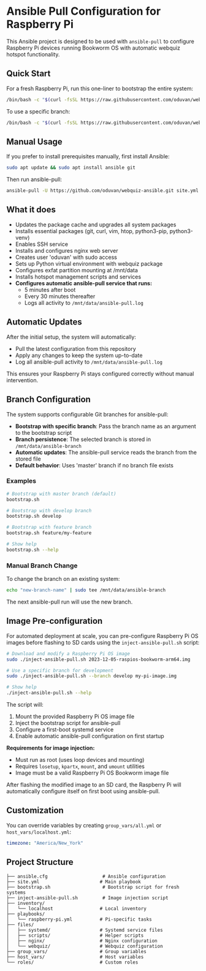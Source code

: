 # Ansible Pull Configuration for Raspberry Pi

This Ansible project is designed to be used with `ansible-pull` to configure Raspberry Pi devices running Bookworm OS with automatic webquiz hotspot functionality.

## Quick Start

For a fresh Raspberry Pi, run this one-liner to bootstrap the entire system:

```bash
/bin/bash -c "$(curl -fsSL https://raw.githubusercontent.com/oduvan/webquiz-ansible/master/bootstrap.sh)"
```

To use a specific branch:

```bash
/bin/bash -c "$(curl -fsSL https://raw.githubusercontent.com/oduvan/webquiz-ansible/master/bootstrap.sh)" -- develop
```

## Manual Usage

If you prefer to install prerequisites manually, first install Ansible:

```bash
sudo apt update && sudo apt install ansible git
```

Then run ansible-pull:

```bash
ansible-pull -U https://github.com/oduvan/webquiz-ansible.git site.yml
```

## What it does

- Updates the package cache and upgrades all system packages
- Installs essential packages (git, curl, vim, htop, python3-pip, python3-venv)
- Enables SSH service
- Installs and configures nginx web server
- Creates user 'oduvan' with sudo access
- Sets up Python virtual environment with webquiz package
- Configures exfat partition mounting at /mnt/data
- Installs hotspot management scripts and services
- **Configures automatic ansible-pull service that runs:**
  - 5 minutes after boot
  - Every 30 minutes thereafter
  - Logs all activity to `/mnt/data/ansible-pull.log`

## Automatic Updates

After the initial setup, the system will automatically:
- Pull the latest configuration from this repository
- Apply any changes to keep the system up-to-date
- Log all ansible-pull activity to `/mnt/data/ansible-pull.log`

This ensures your Raspberry Pi stays configured correctly without manual intervention.

## Branch Configuration

The system supports configurable Git branches for ansible-pull:

- **Bootstrap with specific branch**: Pass the branch name as an argument to the bootstrap script
- **Branch persistence**: The selected branch is stored in `/mnt/data/ansible-branch`
- **Automatic updates**: The ansible-pull service reads the branch from the stored file
- **Default behavior**: Uses 'master' branch if no branch file exists

### Examples

```bash
# Bootstrap with master branch (default)
bootstrap.sh

# Bootstrap with develop branch
bootstrap.sh develop

# Bootstrap with feature branch
bootstrap.sh feature/my-feature

# Show help
bootstrap.sh --help
```

### Manual Branch Change

To change the branch on an existing system:

```bash
echo "new-branch-name" | sudo tee /mnt/data/ansible-branch
```

The next ansible-pull run will use the new branch.

## Image Pre-configuration

For automated deployment at scale, you can pre-configure Raspberry Pi OS images before flashing to SD cards using the `inject-ansible-pull.sh` script:

```bash
# Download and modify a Raspberry Pi OS image
sudo ./inject-ansible-pull.sh 2023-12-05-raspios-bookworm-arm64.img

# Use a specific branch for development
sudo ./inject-ansible-pull.sh --branch develop my-pi-image.img

# Show help
./inject-ansible-pull.sh --help
```

The script will:
1. Mount the provided Raspberry Pi OS image file
2. Inject the bootstrap script for ansible-pull
3. Configure a first-boot systemd service
4. Enable automatic ansible-pull configuration on first startup

**Requirements for image injection:**
- Must run as root (uses loop devices and mounting)
- Requires `losetup`, `kpartx`, `mount`, and `umount` utilities
- Image must be a valid Raspberry Pi OS Bookworm image file

After flashing the modified image to an SD card, the Raspberry Pi will automatically configure itself on first boot using ansible-pull.

## Customization

You can override variables by creating `group_vars/all.yml` or `host_vars/localhost.yml`:

```yaml
timezone: "America/New_York"
```

## Project Structure

```
├── ansible.cfg                    # Ansible configuration
├── site.yml                      # Main playbook
├── bootstrap.sh                   # Bootstrap script for fresh systems
├── inject-ansible-pull.sh         # Image injection script
├── inventory/
│   └── localhost                 # Local inventory
├── playbooks/
│   └── raspberry-pi.yml          # Pi-specific tasks
├── files/
│   ├── systemd/                  # Systemd service files
│   ├── scripts/                  # Helper scripts
│   ├── nginx/                    # Nginx configuration
│   └── webquiz/                  # Webquiz configuration
├── group_vars/                   # Group variables
├── host_vars/                    # Host variables
└── roles/                        # Custom roles
```